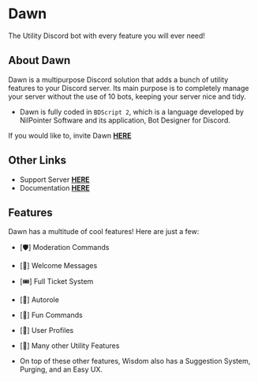 # Dawn
The Utility Discord bot with every feature you will ever need!

## About Dawn
Dawn is a multipurpose Discord solution that adds a bunch of utility features to your Discord server. Its main purpose is to completely manage your server without the use of 10 bots, keeping your server nice and tidy. 

- Dawn is fully coded in `BDScript 2`, which is a language developed by NilPointer Software and its application, Bot Designer for Discord.

If you would like to, invite Dawn [**HERE**](https://dsc.gg/dawnbot)

## Other Links
- Support Server [**HERE**](https://discord.gg/Nm6VqHuPnu)
- Documentation [**HERE**]()

## Features
Dawn has a multitude of cool features! Here are just a few:
- [🛡️] Moderation Commands
- [👋] Welcome Messages
- [🎟️] Full Ticket System
- [🚗] Autorole
- [🧩] Fun Commands
- [👤] User Profiles
- [🎱] Many other Utility Features

 
- On top of these other features, Wisdom also has a Suggestion System, Purging, and an Easy UX.
